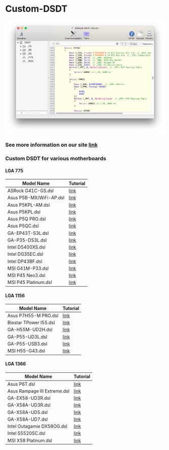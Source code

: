 # Custom-DSDT
![](https://github.com/relaxalex83/Custom-DSDT/raw/master/DSDT.png)
### See more information on our site [link](http://ihackline.com)
### Custom DSDT for various motherboards
#### LGA 775

| Model Name              | Tutorial                                                     |
| ----------------------- | ------------------------------------------------------------ |
| ASRock G41C-GS.dsl | [link](https://yadi.sk/i/sVaaW3fyyqadNQ) |
| Asus P5B-MX/WiFi-AP.dsl | [link](https://yadi.sk/i/FYx0iVs9hLstfw) |
| Asus P5KPL-AM.dsl | [link](https://yadi.sk/i/0R2Oo2GGnF53UA) |
| Asus P5KPL.dsl | [link](https://yadi.sk/i/8F0Z9CI7_KvJpA) |
| Asus P5Q PRO.dsl | [link](https://yadi.sk/i/PgN2VmPFwVI-Bg) |
| Asus P5QC.dsl | [link](https://yadi.sk/i/5ozu60c16ViwJg) |
| GA-EP43T-S3L.dsl | [link](https://yadi.sk/i/fFyqPgGpMfgiWw) |
| GA-P35-DS3L.dsl | [link](https://yadi.sk/i/9FcrBm1aJ08fiQ) |
| Intel D5400XS.dsl | [link](https://yadi.sk/i/sRzmvauVzhSjmg) |
| Intel DG35EC.dsl | [link](https://yadi.sk/i/4udELTjQ7yBKcA) |
| Intel DP43BF.dsl | [link](https://yadi.sk/i/2HG6rmHjD3ckjQ) |
| MSI G41M-P33.dsl | [link](https://yadi.sk/i/CefFwsED97UL1w) |
| MSI P45 Neo3.dsl | [link](https://yadi.sk/i/fwZW_EV_PBDr_g) |
| MSI P45 Platinum.dsl | [link](https://yadi.sk/i/dBpI8Ybg4klwIg) |

#### LGA 1156

| Model Name              | Tutorial                                                     |
| ----------------------- | ------------------------------------------------------------ |
| Asus P7H55-M PRO.dsl | [link](https://yadi.sk/i/V2Bp19YKXYIgmA) |
| Biostar TPower I55.dsl | [link](https://yadi.sk/i/d30wmWvreFmMug) |
| GA-H55M-UD2H.dsl | [link](https://yadi.sk/i/7T2jTscA6gJC5A) |
| GA-P55-UD3L.dsl | [link](https://yadi.sk/i/dT3kb9S7jyZZzg) |
| GA-P55-USB3.dsl | [link](https://yadi.sk/i/bAe0LWmiaA2WRw) |
| MSI H55-G43.dsl | [link](https://yadi.sk/i/3g2iuAi73ga51w) |

#### LGA 1366

| Model Name              | Tutorial                                                     |
| ----------------------- | ------------------------------------------------------------ |
| Asus P6T.dsl | [link](https://yadi.sk/i/QitiL7b7yT4W6A) |
| Asus Rampage III Extreme.dsl | [link](https://yadi.sk/i/aw6ZAp9vWEDJhw) |
| GA-EX58-UD3R.dsl | [link](https://yadi.sk/i/LqR1TyE5hdGtGw) |
| GA-X58A-UD3R.dsl | [link](https://yadi.sk/i/NOlqEaw_k7q6VA) |
| GA-X58A-UD5.dsl | [link](https://yadi.sk/i/GNEsbfl9Vnj17A) |
| GA-X58A-UD7.dsl | [link](https://yadi.sk/i/b_ca6SVzz9OUSA) |
| Intel Outagamie DX58OG.dsl | [link](https://yadi.sk/i/WKifBXlzg-jTzg) |
| Intel S5520SC.dsl | [link](https://yadi.sk/i/ZbFzPxQvQbCOHA) |
| MSI X58 Platinum.dsl | [link](https://yadi.sk/i/5OMPBraLve3KeQ) |
